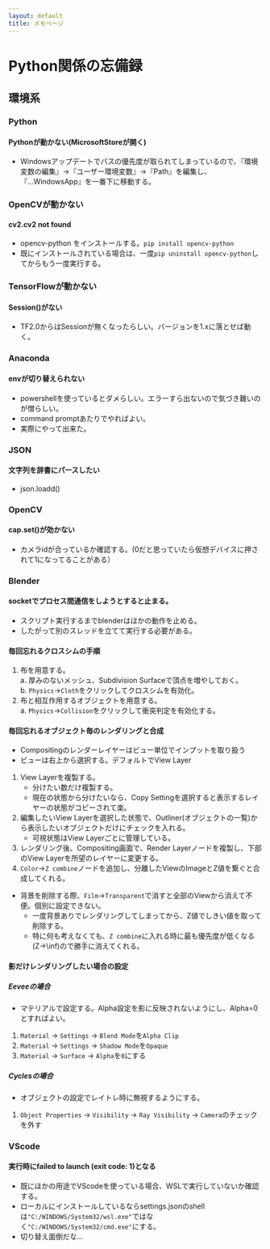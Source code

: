 ```yaml
---
layout: default
title: メモページ
---
```

# Python関係の忘備録
## 環境系
### Python
#### Pythonが動かない(MicrosoftStoreが開く)
- Windowsアップデートでパスの優先度が取られてしまっているので、『環境変数の編集』→『ユーザー環境変数』→『Path』を編集し、『...WindowsApp』を一番下に移動する。
### OpenCVが動かない
#### cv2.cv2 not found
- opencv-python をインストールする。`pip install opencv-python`
 - 既にインストールされている場合は、一度`pip uninstall opencv-python`してからもう一度実行する。
### TensorFlowが動かない
#### Session()がない
- TF2.0からはSessionが無くなったらしい。バージョンを1.xに落とせば動く。
### Anaconda
#### envが切り替えられない
- powershellを使っているとダメらしい。エラーすら出ないので気づき難いのが憎らしい。
- command promptあたりでやればよい。
 - 実際にやって出来た。
### JSON
#### 文字列を辞書にパースしたい
- json.loadd()
### OpenCV
#### cap.set()が効かない
- カメラidが合っているか確認する。(0だと思っていたら仮想デバイスに押されて1になってることがある）
### Blender
#### socketでプロセス間通信をしようとすると止まる。
- スクリプト実行するまでblenderはほかの動作を止める。
- したがって別のスレッドを立てて実行する必要がある。

#### 毎回忘れるクロスシムの手順
1. 布を用意する。<br>
 a. 厚みのないメッシュ、Subdivision Surfaceで頂点を増やしておく。<br>
 b. `Physics`→`Cloth`をクリックしてクロスシムを有効化。<br>
2. 布と相互作用するオブジェクトを用意する。<br>
 a. `Physics`→`Collision`をクリックして衝突判定を有効化する。<br>
 
#### 毎回忘れるオブジェクト毎のレンダリングと合成
- Compositingのレンダーレイヤーはビュー単位でインプットを取り扱う
- ビューは右上から選択する。デフォルトでView Layer
1. View Layerを複製する。
   - 分けたい数だけ複製する。
   - 現在の状態から分けたいなら、Copy Settingを選択すると表示するレイヤーの状態がコピーされて楽。
2. 編集したいView Layerを選択した状態で、Outliner(オブジェクトの一覧)から表示したいオブジェクトだけにチェックを入れる。
   - 可視状態はView Layerごとに管理している。
3. レンダリング後、Compositing画面で、Render Layerノードを複製し、下部のView Layerを所望のレイヤーに変更する。
4. `Color`→`Z combine`ノードを追加し、分離したViewのImageとZ値を繋ぐと合成してくれる。
- 背景を削除する際、`Film`->`Transparent`で消すと全部のViewから消えて不便。個別に設定できない。
   - 一度背景ありでレンダリングしてしまってから、Z値でしきい値を取って削除する。
   - 特に何も考えなくても、`Z combine`に入れる時に最も優先度が低くなる(Z->\inf)ので勝手に消えてくれる。
   
#### 影だけレンダリングしたい場合の設定
##### Eeveeの場合
- マテリアルで設定する。Alpha設定を影に反映されないようにし、Alpha=0とすればよい。
1. `Material` -> `Settings` -> `Blend Mode`を`Alpha Clip`
2. `Material` -> `Settings` -> `Shadow Mode`を`Opaque`
3. `Material` -> `Surface` -> `Alpha`を`0`にする
##### Cyclesの場合
- オブジェクトの設定でレイトレ時に無視するようにする。
1. `Object Properties` -> `Visibility` -> `Ray Visibility` -> `Camera`のチェックを外す

### VScode
#### 実行時にfailed to launch (exit code: 1)となる
- 既にほかの用途でVScodeを使っている場合、WSLで実行していないか確認する。
- ローカルにインストールしているならsettings.jsonのshellは`"C:/WINDOWS/System32/wsl.exe"`ではなく`"C:/WINDOWS/System32/cmd.exe"`にする。
- 切り替え面倒だな...
